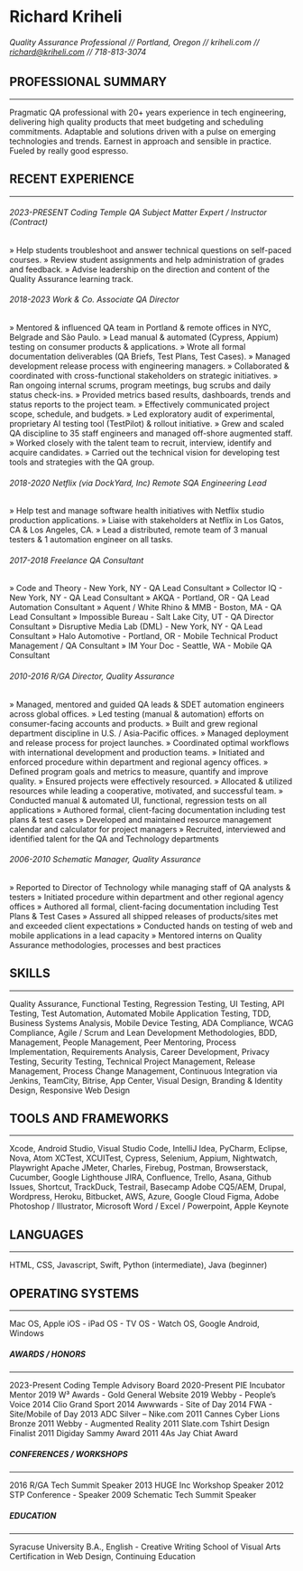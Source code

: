 # Richard Kriheli
###### Quality Assurance Professional  //  Portland, Oregon  //  kriheli.com  //  richard@kriheli.com //  718-813-3074


## PROFESSIONAL SUMMARY
---------
Pragmatic QA professional with 20+ years experience in tech engineering, delivering high quality products that meet budgeting and scheduling commitments. Adaptable and solutions driven with a pulse on emerging technologies and trends. Earnest in approach and sensible in practice. Fueled by really good espresso.

## RECENT EXPERIENCE
---------
###### 2023-PRESENT Coding Temple QA Subject Matter Expert / Instructor (Contract)
» Help students troubleshoot and answer technical questions on self-paced courses.
» Review student assignments and help administration of grades and feedback.
» Advise leadership on the direction and content of the Quality Assurance learning track.

###### 2018-2023 Work & Co. Associate QA Director
» Mentored & influenced QA team in Portland & remote offices in NYC, Belgrade and São Paulo.
» Lead manual & automated (Cypress, Appium) testing on consumer products & applications.
» Wrote all formal documentation deliverables (QA Briefs, Test Plans, Test Cases).
» Managed development release process with engineering managers.
» Collaborated & coordinated with cross-functional stakeholders on strategic initiatives.
» Ran ongoing internal scrums, program meetings, bug scrubs and daily status check-ins.
» Provided metrics based results, dashboards, trends and status reports to the project team.
» Effectively communicated project scope, schedule, and budgets.
» Led exploratory audit of experimental, proprietary AI testing tool (TestPilot) & rollout initiative.
» Grew and scaled QA discipline to 35 staff engineers and managed off-shore augmented staff. 
» Worked closely with the talent team to recruit, interview, identify and acquire candidates. 
» Carried out the technical vision for developing test tools and strategies with the QA group.

###### 2018-2020 Netflix (via DockYard, Inc) Remote SQA Engineering Lead
» Help test and manage software health initiatives with Netflix studio production applications.
» Liaise with stakeholders at Netflix in Los Gatos, CA & Los Angeles, CA.
» Lead a distributed, remote team of 3 manual testers & 1 automation engineer on all tasks.

###### 2017-2018 Freelance QA Consultant
» Code and Theory - New York, NY - QA Lead Consultant
» Collector IQ - New York, NY - QA Lead Consultant
» AKQA - Portland, OR - QA Lead Automation Consultant 
» Aquent / White Rhino & MMB - Boston, MA - QA Lead Consultant
» Impossible Bureau - Salt Lake City, UT - QA Director Consultant
» Disruptive Media Lab (DML) - New York, NY - QA Lead Consultant
» Halo Automotive - Portland, OR - Mobile Technical Product Management / QA Consultant
» IM Your Doc - Seattle, WA - Mobile QA Consultant

###### 2010-2016 R/GA  Director, Quality Assurance 
» Managed, mentored and guided QA leads & SDET automation engineers across global offices.
» Led testing (manual & automation) efforts on consumer-facing accounts and products.
» Built and grew regional department discipline in U.S. / Asia-Pacific offices.
» Managed deployment and release process for project launches.
» Coordinated optimal workflows with international development and production teams.
» Initiated and enforced procedure within department and regional agency offices.
» Defined program goals and metrics to measure, quantify and improve quality.
» Ensured projects were effectively resourced.
» Allocated & utilized resources while leading a cooperative, motivated, and successful team.
» Conducted manual & automated UI, functional, regression tests on all applications
» Authored formal, client-facing documentation including test plans & test cases
» Developed and maintained resource management calendar and calculator for project managers
» Recruited, interviewed and identified talent for the QA and Technology departments

###### 2006-2010  Schematic  Manager, Quality Assurance
» Reported to Director of Technology while managing staff of QA analysts & testers
» Initiated procedure within department and other regional agency offices
» Authored all formal, client-facing documentation including Test Plans & Test Cases
» Assured all shipped releases of products/sites met and exceeded client expectations
» Conducted hands on testing of web and mobile applications in a lead capacity
» Mentored interns on Quality Assurance methodologies, processes and best practices

## SKILLS
---------
Quality Assurance, Functional Testing, Regression Testing, UI Testing, API Testing, Test Automation, Automated Mobile Application Testing, TDD, Business Systems Analysis, Mobile Device Testing, ADA Compliance, WCAG Compliance, Agile / Scrum and Lean Development Methodologies, BDD, Management, People Management, Peer Mentoring, Process Implementation, Requirements Analysis, Career Development, Privacy Testing, Security Testing, Technical Project Management, Release Management, Process Change Management, Continuous Integration via Jenkins, TeamCity, Bitrise, App Center, Visual Design, Branding & Identity Design, Responsive Web Design 

## TOOLS AND FRAMEWORKS
---------
Xcode, Android Studio, Visual Studio Code, IntelliJ Idea, PyCharm, Eclipse, Nova, Atom
XCTest, XCUITest, Cypress, Selenium, Appium, Nightwatch, Playwright
Apache JMeter, Charles, Firebug, Postman, Browserstack, Cucumber, Google Lighthouse
JIRA, Confluence, Trello, Asana, Github Issues, Shortcut, TrackDuck, Testrail, Basecamp
Adobe CQ5/AEM, Drupal, Wordpress, Heroku, Bitbucket, AWS, Azure, Google Cloud
Figma, Adobe Photoshop / Illustrator, Microsoft Word / Excel / Powerpoint, Apple Keynote 


## LANGUAGES
---------
HTML, CSS, Javascript, Swift, Python (intermediate), Java (beginner)

## OPERATING SYSTEMS
---------
Mac OS, Apple iOS - iPad OS - TV OS - Watch OS, Google Android, Windows

##### AWARDS / HONORS
---------
2023-Present Coding Temple Advisory Board 
2020-Present PIE Incubator Mentor
2019 W³ Awards - Gold General Website
2019 Webby - People’s Voice
2014 Clio Grand Sport
2014 Awwwards - Site of Day
2014 FWA - Site/Mobile of Day
2013 ADC Silver – Nike.com
2011 Cannes Cyber Lions Bronze
2011 Webby - Augmented Reality
2011 Slate.com Tshirt Design Finalist
2011 Digiday Sammy Award
2011 4As Jay Chiat Award

##### CONFERENCES / WORKSHOPS
---------
2016 R/GA Tech Summit Speaker
2013 HUGE Inc Workshop Speaker
2012 STP Conference - Speaker
2009 Schematic Tech Summit Speaker

##### EDUCATION
---------
Syracuse University B.A., English - Creative Writing 
School of Visual Arts Certification in Web Design, Continuing Education
